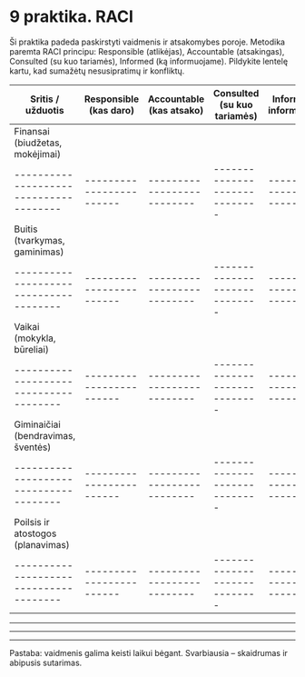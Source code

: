# 9 praktika. RACI

Ši praktika padeda paskirstyti vaidmenis ir atsakomybes poroje. Metodika paremta RACI principu: Responsible (atlikėjas), Accountable (atsakingas), Consulted (su kuo tariamės), Informed (ką informuojame). Pildykite lentelę kartu, kad sumažėtų nesusipratimų ir konfliktų.

| Sritis / užduotis                     | Responsible (kas daro) | Accountable (kas atsako) | Consulted (su kuo tariamės) | Informed (ką informuojame) |
|--------------------------------------|------------------------|--------------------------|-----------------------------|----------------------------|
| Finansai (biudžetas, mokėjimai)      |                        |                          |                             |                            |
|--------------------------------------|------------------------|--------------------------|-----------------------------|----------------------------|
| Buitis (tvarkymas, gaminimas)        |                        |                          |                             |                            |
|--------------------------------------|------------------------|--------------------------|-----------------------------|----------------------------|
| Vaikai (mokykla, būreliai)           |                        |                          |                             |                            |
|--------------------------------------|------------------------|--------------------------|-----------------------------|----------------------------|
| Giminaičiai (bendravimas, šventės)   |                        |                          |                             |                            |
|--------------------------------------|------------------------|--------------------------|-----------------------------|----------------------------|
| Poilsis ir atostogos (planavimas)    |                        |                          |                             |                            |
|--------------------------------------|------------------------|--------------------------|-----------------------------|----------------------------|

____________________________________________________________
____________________________________________________________
____________________________________________________________

Pastaba: vaidmenis galima keisti laikui bėgant. Svarbiausia – skaidrumas ir abipusis sutarimas.

